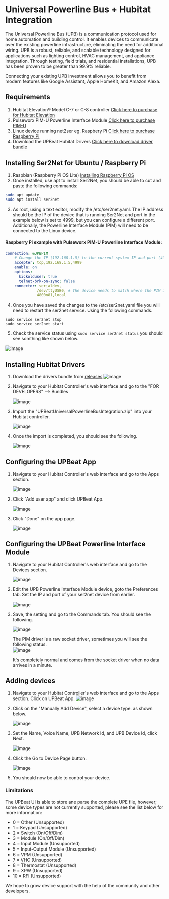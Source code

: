 # Universal Powerline Bus + Hubitat Integration

The Universal Powerline Bus (UPB) is a communication protocol used for home automation and building control. It enables devices to communicate over the existing powerline infrastructure, eliminating the need for additional wiring. UPB is a robust, reliable, and scalable technology designed for applications such as lighting control, HVAC management, and appliance integration. Through testing, field trials, and residential installations, UPB has been proven to be greater than 99.9% reliable.

Connecting your existing UPB investment allows you to benefit from modern features like Google Assistant, Apple HomeKit, and Amazon Alexa.

## Requirements

1. Hubitat Elevation® Model C-7 or C-8 controller [Click here to purchase for Hubitat Elevation](https://hubitat.com)
2. Pulseworx PIM-U Powerline Interface Module [Click here to purchase PIM-U](https://pcswebstore.com/products/pulseworx-powerline-interface-module-usb)
3. Linux device running net2ser eg. Raspbery Pi [Click here to purchase Raspberry Pi](https://www.raspberrypi.com/products/raspberry-pi-5)
4. Download the UPBeat Hubitat Drivers [Click here to download driver bundle](https://github.com/UPBeat-Automation/UPBeat-Hubitat/releases)

## Installing Ser2Net for Ubuntu / Raspberry Pi

1. Raspbian (Raspberry Pi OS Lite) [Installing Raspberry Pi OS](https://www.raspberrypi.com/documentation/computers/getting-started.html)
2. Once installed, use apt to install Ser2Net, you should be able to cut and paste the following commands:

```bash
sudo apt update
sudo apt install ser2net
```

3. As root, using a text editor, modify the /etc/ser2net.yaml.
   The IP address should be the IP of the device that is running Ser2Net and port in the example below is set to 4999, but you can configure a different port. Additionally, the Powerline Interface Module (PIM) will need to be connected to the Linux device. 

#### Raspberry Pi example with Pulseworx PIM-U Powerline Interface Module:
```yaml
connection: &UPBPIM
    # Change the IP (192.168.1.5) to the current system IP and port (4999) can remain the same or be changed
    accepter: tcp,192.168.1.5,4999 
    enable: on
    options:
      kickolduser: true
      telnet-brk-on-sync: false
    connector: serialdev,
              /dev/ttyUSB0, # The device needs to match where the PIM is attached. 
              4800n81,local
```

4. Once you have saved the changes to the /etc/ser2net.yaml file you will need to restart the ser2net service. Using the following commands.
```
sudo service ser2net stop
sudo service ser2net start
```

5. Check the service status using `sudo service ser2net status` you should see somthing like shown below.
   
![image](https://github.com/user-attachments/assets/089a4e92-1e42-4d09-9b16-2b4ff1081f9a)

## Installing Hubitat Drivers

1. Download the drivers bundle from [releases](https://github.com/UPBeat-Automation/UPBeat-Hubitat/releases)
   ![image](https://github.com/user-attachments/assets/97423b7e-5bc6-474e-8ad6-54f60a3c5d81)

3. Navigate to your Hubitat Controller's web interface and go to the "FOR DEVELOPERS" --> Bundles
   
   ![image](https://github.com/user-attachments/assets/c1379932-5205-41d8-a437-0c6e5c2b718f)
4. Import the "UPBeatUniversalPowerlineBusIntegration.zip" into your Hubitat controller.
   
   ![image](https://github.com/user-attachments/assets/b5b64246-5db8-4f22-b683-33d23e6fbc83)

5. Once the import is completed, you should see the following.

   ![image](https://github.com/user-attachments/assets/e33a10c9-53ac-45b8-ba49-7cd0134667ff)

## Configuring the UPBeat App

1. Navigate to your Hubitat Controller's web interface and go to the Apps section.

   ![image](https://github.com/user-attachments/assets/12be96d6-4bce-4c85-94cb-2782b714fbaa)

2. Click "Add user app" and click UPBeat App.

   ![image](https://github.com/user-attachments/assets/d4b3d667-6f3c-4b8b-b22c-8504ab097446)

3. Click "Done" on the app page.

   ![image](https://github.com/user-attachments/assets/6dfefaac-6689-49dc-af4e-30dca42ec943)

## Configuring the UPBeat Powerline Interface Module
1. Navigate to your Hubitat Controller's web interface and go to the Devices section.
   
   ![image](https://github.com/user-attachments/assets/763b28e0-800b-471c-afca-32840cbc95d0)
3. Edit the UPB Powerline Interface Module device, goto the Preferences tab. Set the IP and port of your ser2net device from earlier.
   
   ![image](https://github.com/user-attachments/assets/cc3204af-451b-4642-b326-435f26a4a680)
5. Save, the setting and go to the Commands tab. You should see the following.
   
   ![image](https://github.com/user-attachments/assets/450e4221-dc2d-480b-9560-adf6cdf72cb5)

   The PIM driver is a raw socket driver, sometimes you will see the following status.  
   ![image](https://github.com/user-attachments/assets/2329c3b1-9a1f-4628-8af3-ff6b43fb8c5c)

   It's completely normal and comes from the socket driver when no data arrives in a minute.

## Adding devices
1. Navigate to your Hubitat Controller's web interface and go to the Apps section. Click on UPBeat App.
   ![image](https://github.com/user-attachments/assets/a04d3372-6881-4f40-b862-af7f0c6e2378)

3. Click on the "Manually Add Device", select a device type. as shown below.

   ![image](https://github.com/user-attachments/assets/ee80ec92-e007-4c93-8d0b-dd6d60421cac)

4. Set the Name, Voice Name, UPB Network Id, and UPB Device Id, click Next.

   ![image](https://github.com/user-attachments/assets/536bd691-28e7-45c4-a5b8-119d39667865)

5. Click the Go to Device Page button.

   ![image](https://github.com/user-attachments/assets/090cdd8b-d502-40a3-93aa-dbb08c3f0b51)

6. You should now be able to control your device.
   
### Limitations

The UPBeat UI is able to store ane parse the complete UPE file, however; some device types are not currently supported, please see the list below for more information: 

- 0 = Other (Unsupported)
- 1 = Keypad (Unsupported)
- 2 = Switch (On/Off/Dim)
- 3 = Module (On/Off/Dim)
- 4 = Input Module (Unsupported)
- 5 = Input-Output Module (Unsupported)
- 6 = VPM (Unsupported)
- 7 = VHC (Unsupported)
- 8 = Thermostat (Unsupported)
- 9 = XPW (Unsupported)
- 10 = RFI (Unsupported)

We hope to grow device support with the help of the community and other developers. 
